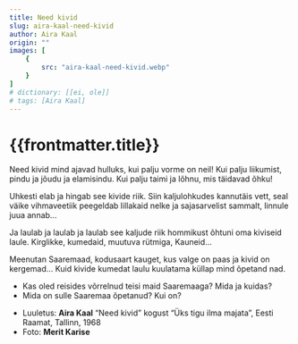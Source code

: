 ```yaml
---
title: Need kivid
slug: aira-kaal-need-kivid
author: Aira Kaal
origin: ""
images: [
    {
        src: "aira-kaal-need-kivid.webp"
    }
]
# dictionary: [[ei, ole]]
# tags: [Aira Kaal]
---
```


<h1 class="story-h1">
    {{frontmatter.title}}
</h1>

Need kivid mind ajavad hulluks,
kui palju vorme on neil!
Kui palju liikumist, pindu
ja jõudu ja elamisindu.
Kui palju taimi
ja lõhnu,
mis täidavad õhku!

Uhkesti elab ja hingab see kivide riik.
Siin kaljulohkudes kannutäis vett,
seal väike vihmaveetiik
peegeldab lillakaid nelke
ja sajasarvelist sammalt,
linnule juua annab...

Ja laulab ja laulab ja laulab
see kaljude riik
hommikust õhtuni
oma kiviseid laule.
Kirglikke, kumedaid,
muutuva rütmiga,
Kauneid…

Meenutan Saaremaad,
kodusaart kauget,
kus valge on paas
ja kivid on kergemad…
Kuid kivide kumedat laulu
kuulatama
küllap mind õpetand nad. 


<story-author :author="frontmatter.author" :origin="frontmatter.origin" />
<!-- <story-dictionary :terms="frontmatter.dictionary" /> -->

<details-wrapper summary="Mõtlemiseks ja arutlemiseks">

- Kas oled reisides võrrelnud teisi maid Saaremaaga? Mida ja kuidas?
- Mida on sulle Saaremaa õpetanud? Kui on?

</details-wrapper>


<details-wrapper summary="Allikad" class="text-sm" icon="IconSources">

- Luuletus: **Aira Kaal** “Need kivid” kogust “Üks tigu ilma majata”, Eesti Raamat, Tallinn, 1968
- Foto: **Merit Karise**

</details-wrapper>
